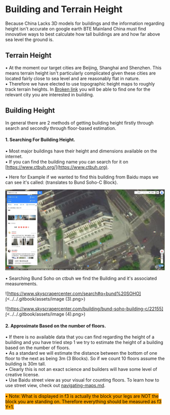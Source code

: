 # Building and Terrain Height

Because China Lacks 3D models for buildings and the information regarding height isn't accurate on google earth BTE Mainland China must find innovative ways to best calculate how tall buildings are and how far above sea level the ground is.

## Terrain Height

• At the moment our target cities are Beijing, Shanghai and Shenzhen. This means terrain height isn't particularly complicated given these cities are located fairly close to sea level and are reasonably flat in nature.\
• Therefore we have elected to use topographic height maps to roughly track terrain heights. In [Broken link](broken-reference "mention") you will be able to find one for the relevant city you are interested in building.

## Building Height

In general there are 2 methods of getting building height firstly through search and secondly through floor-based estimation.

#### 1. Searching For Building Height.

• Most major buildings have their height and dimensions available on the internet.\
• If you can find the building name you can search for it on [https://www.ctbuh.org/](https://www.ctbuh.org).

• Here for Example if we wanted to find this building from Baidu maps we can see it's called:  (translates to Bund Soho-C Block).

![Baidu Maps View of 外滩SOHO-C座](<../../.gitbook/assets/image (2).png>)

• Searching Bund Soho on ctbuh we find the Building and it's associated measurements.

![https://www.skyscrapercenter.com/search#q=bund%20SOHO](<../../.gitbook/assets/image (3).png>)

![https://www.skyscrapercenter.com/building/bund-soho-building-c/22155](<../../.gitbook/assets/image (4).png>)

#### 2. Approximate Based on the number of floors.

• If there is no available data that you can find regarding the height of a building and you have tried step 1 we try to estimate the height of a building based on the number of floors.\
• As a standard we will estimate the distance between the bottom of one floor to the next as being 3m (3 Blocks). So if we count 10 floors assume the building is 30m tall.\
• Clearly this is not an exact science and builders will have some level of creative license.\
• Use Baidu street view as your visual for counting floors. To learn how to use street view, check out [navigating-maps.md](../navigating-maps.md "mention").\
\
<mark style="background-color:orange;">• Note: What is displayed in f3 is actually the block your legs are NOT the block you are standing on. Therefore everything should be measured as f3 Y+1.</mark>
